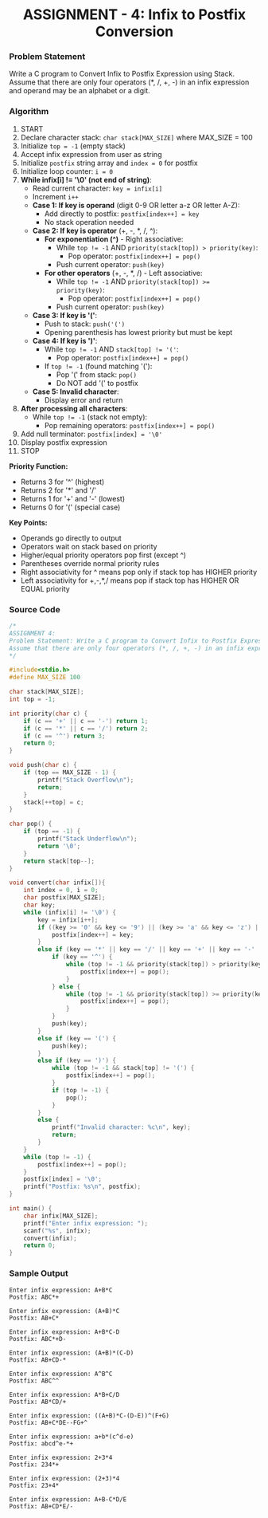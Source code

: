 <h1 align="center">ASSIGNMENT - 4: Infix to Postfix Conversion</h1>

### Problem Statement
Write a C program to Convert Infix to Postfix Expression using Stack.
Assume that there are only four operators (*, /, +, -) in an infix expression and operand may be an alphabet or a digit.

### Algorithm

1. START
2. Declare character stack: `char stack[MAX_SIZE]` where MAX_SIZE = 100
3. Initialize `top = -1` (empty stack)
4. Accept infix expression from user as string
5. Initialize `postfix` string array and `index = 0` for postfix
6. Initialize loop counter: `i = 0`
7. **While infix[i] != '\0' (not end of string)**:
   - Read current character: `key = infix[i]`
   - Increment `i++`
   - **Case 1: If key is operand** (digit 0-9 OR letter a-z OR letter A-Z):
     * Add directly to postfix: `postfix[index++] = key`
     * No stack operation needed
   - **Case 2: If key is operator** (+, -, *, /, ^):
     * **For exponentiation (^)** - Right associative:
       - While `top != -1` AND `priority(stack[top]) > priority(key)`:
         * Pop operator: `postfix[index++] = pop()`
       - Push current operator: `push(key)`
     * **For other operators** (+, -, *, /) - Left associative:
       - While `top != -1` AND `priority(stack[top]) >= priority(key)`:
         * Pop operator: `postfix[index++] = pop()`
       - Push current operator: `push(key)`
   - **Case 3: If key is '('**:
     * Push to stack: `push('(')`
     * Opening parenthesis has lowest priority but must be kept
   - **Case 4: If key is ')'**:
     * While `top != -1` AND `stack[top] != '('`:
       - Pop operator: `postfix[index++] = pop()`
     * If `top != -1` (found matching '('):
       - Pop '(' from stack: `pop()`
       - Do NOT add '(' to postfix
   - **Case 5: Invalid character**:
     * Display error and return
8. **After processing all characters**:
   - While `top != -1` (stack not empty):
     * Pop remaining operators: `postfix[index++] = pop()`
9. Add null terminator: `postfix[index] = '\0'`
10. Display postfix expression
11. STOP

**Priority Function:**
- Returns 3 for '^' (highest)
- Returns 2 for '*' and '/'
- Returns 1 for '+' and '-' (lowest)
- Returns 0 for '(' (special case)

**Key Points:**
- Operands go directly to output
- Operators wait on stack based on priority
- Higher/equal priority operators pop first (except ^)
- Parentheses override normal priority rules
- Right associativity for ^ means pop only if stack top has HIGHER priority
- Left associativity for +,-,*,/ means pop if stack top has HIGHER OR EQUAL priority

### Source Code

```c
/*
ASSIGNMENT 4:
Problem Statement: Write a C program to Convert Infix to Postfix Expression using Stack.
Assume that there are only four operators (*, /, +, -) in an infix expression and operand may be an alphabet or a digit.
*/

#include<stdio.h>
#define MAX_SIZE 100

char stack[MAX_SIZE];
int top = -1;

int priority(char c) {
    if (c == '+' || c == '-') return 1;
    if (c == '*' || c == '/') return 2;
    if (c == '^') return 3;
    return 0; 
}

void push(char c) {
    if (top == MAX_SIZE - 1) {
        printf("Stack Overflow\n");
        return;
    }
    stack[++top] = c;
}

char pop() {
    if (top == -1) {
        printf("Stack Underflow\n");
        return '\0';
    }
    return stack[top--];
}

void convert(char infix[]){
    int index = 0, i = 0;
    char postfix[MAX_SIZE];
    char key;
    while (infix[i] != '\0') {
        key = infix[i++];
        if ((key >= '0' && key <= '9') || (key >= 'a' && key <= 'z') || (key >= 'A' && key <= 'Z')) {
            postfix[index++] = key;
        } 
        else if (key == '*' || key == '/' || key == '+' || key == '-' || key == '^') {
            if (key == '^') {
                while (top != -1 && priority(stack[top]) > priority(key)) {
                    postfix[index++] = pop();
                }
            } else {
                while (top != -1 && priority(stack[top]) >= priority(key)) {
                    postfix[index++] = pop();
                }
            }
            push(key);
        }
        else if (key == '(') {
            push(key);
        } 
        else if (key == ')') {
            while (top != -1 && stack[top] != '(') {
                postfix[index++] = pop();
            }
            if (top != -1) {
                pop(); 
            }
        }
        else {
            printf("Invalid character: %c\n", key);
            return;
        }
    }
    while (top != -1) {
        postfix[index++] = pop();
    }
    postfix[index] = '\0';
    printf("Postfix: %s\n", postfix);
}

int main() {
    char infix[MAX_SIZE];
    printf("Enter infix expression: ");
    scanf("%s", infix);
    convert(infix);
    return 0;
}
```

### Sample Output

```
Enter infix expression: A+B*C
Postfix: ABC*+

Enter infix expression: (A+B)*C
Postfix: AB+C*

Enter infix expression: A+B*C-D
Postfix: ABC*+D-

Enter infix expression: (A+B)*(C-D)
Postfix: AB+CD-*

Enter infix expression: A^B^C
Postfix: ABC^^

Enter infix expression: A*B+C/D
Postfix: AB*CD/+

Enter infix expression: ((A+B)*C-(D-E))^(F+G)
Postfix: AB+C*DE--FG+^

Enter infix expression: a+b*(c^d-e)
Postfix: abcd^e-*+

Enter infix expression: 2+3*4
Postfix: 234*+

Enter infix expression: (2+3)*4
Postfix: 23+4*

Enter infix expression: A+B-C*D/E
Postfix: AB+CD*E/-
```
